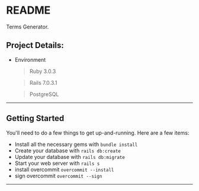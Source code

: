 # README

Terms Generator.

## Project Details:

* Environment

  > Ruby 3.0.3

  > Rails 7.0.3.1

  > PostgreSQL

  
---

## Getting Started

You'll need to do a few things to get up-and-running.  Here are a few items:

* Install all the necessary gems with ```bundle install```
* Create your database with ```rails db:create```
* Update your database with ```rails db:migrate```
* Start your web server with ```rails s```
* install overcommit ```overcommit --install```
* sign overcommit ```overcommit --sign```

---
